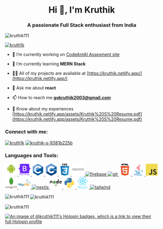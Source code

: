 <h1 align="center">Hi 👋, I'm Kruthik</h1>
<h3 align="center">A passionate Full Stack enthusiast from India</h3>

<p align="left"> <img src="https://komarev.com/ghpvc/?username=kruthik111&label=Profile%20views&color=0e75b6&style=flat" alt="kruthik111" /> </p>

<p align="left"> <a href="https://twitter.com/kruth1k" target="blank"><img src="https://img.shields.io/twitter/follow/kruth1k?logo=twitter&style=for-the-badge" alt="kruth1k" /></a> </p>

- 🔭 I’m currently working on [CodeAntAI Assesment site](https://codeant-ai-site.vercel.app/)

- 🌱 I’m currently learning **MERN Stack**

- 👨‍💻 All of my projects are available at [https://kruthik.netlify.app/](https://kruthik.netlify.app/)

- 💬 Ask me about **react**

- 📫 How to reach me **gokruthik2003@gmail.com**

- 📄 Know about my experiences [https://kruthik.netlify.app/assets/Kruthik%20S%20Resume.pdf](https://kruthik.netlify.app/assets/Kruthik%20S%20Resume.pdf)

<h3 align="left">Connect with me:</h3>
<p align="left">
<a href="https://twitter.com/kruth1k" target="blank"><img align="center" src="https://raw.githubusercontent.com/rahuldkjain/github-profile-readme-generator/master/src/images/icons/Social/twitter.svg" alt="kruth1k" height="30" width="40" /></a>
<a href="https://linkedin.com/in/kruthik-s-9381b225b" target="blank"><img align="center" src="https://raw.githubusercontent.com/rahuldkjain/github-profile-readme-generator/master/src/images/icons/Social/linked-in-alt.svg" alt="kruthik-s-9381b225b" height="30" width="40" /></a>
</p>

<h3 align="left">Languages and Tools:</h3>
<p align="left"> <a href="https://developer.android.com" target="_blank" rel="noreferrer"> <img src="https://raw.githubusercontent.com/devicons/devicon/master/icons/android/android-original-wordmark.svg" alt="android" width="40" height="40"/> </a> <a href="https://getbootstrap.com" target="_blank" rel="noreferrer"> <img src="https://raw.githubusercontent.com/devicons/devicon/master/icons/bootstrap/bootstrap-plain-wordmark.svg" alt="bootstrap" width="40" height="40"/> </a> <a href="https://www.cprogramming.com/" target="_blank" rel="noreferrer"> <img src="https://raw.githubusercontent.com/devicons/devicon/master/icons/c/c-original.svg" alt="c" width="40" height="40"/> </a> <a href="https://www.w3schools.com/cpp/" target="_blank" rel="noreferrer"> <img src="https://raw.githubusercontent.com/devicons/devicon/master/icons/cplusplus/cplusplus-original.svg" alt="cplusplus" width="40" height="40"/> </a> <a href="https://www.w3schools.com/css/" target="_blank" rel="noreferrer"> <img src="https://raw.githubusercontent.com/devicons/devicon/master/icons/css3/css3-original-wordmark.svg" alt="css3" width="40" height="40"/> </a> <a href="https://expressjs.com" target="_blank" rel="noreferrer"> <img src="https://raw.githubusercontent.com/devicons/devicon/master/icons/express/express-original-wordmark.svg" alt="express" width="40" height="40"/> </a> <a href="https://firebase.google.com/" target="_blank" rel="noreferrer"> <img src="https://www.vectorlogo.zone/logos/firebase/firebase-icon.svg" alt="firebase" width="40" height="40"/> </a> <a href="https://git-scm.com/" target="_blank" rel="noreferrer"> <img src="https://www.vectorlogo.zone/logos/git-scm/git-scm-icon.svg" alt="git" width="40" height="40"/> </a> <a href="https://www.w3.org/html/" target="_blank" rel="noreferrer"> <img src="https://raw.githubusercontent.com/devicons/devicon/master/icons/html5/html5-original-wordmark.svg" alt="html5" width="40" height="40"/> </a> <a href="https://www.java.com" target="_blank" rel="noreferrer"> <img src="https://raw.githubusercontent.com/devicons/devicon/master/icons/java/java-original.svg" alt="java" width="40" height="40"/> </a> <a href="https://developer.mozilla.org/en-US/docs/Web/JavaScript" target="_blank" rel="noreferrer"> <img src="https://raw.githubusercontent.com/devicons/devicon/master/icons/javascript/javascript-original.svg" alt="javascript" width="40" height="40"/> </a> <a href="https://www.mongodb.com/" target="_blank" rel="noreferrer"> <img src="https://raw.githubusercontent.com/devicons/devicon/master/icons/mongodb/mongodb-original-wordmark.svg" alt="mongodb" width="40" height="40"/> </a> <a href="https://www.mysql.com/" target="_blank" rel="noreferrer"> <img src="https://raw.githubusercontent.com/devicons/devicon/master/icons/mysql/mysql-original-wordmark.svg" alt="mysql" width="40" height="40"/> </a> <a href="https://nextjs.org/" target="_blank" rel="noreferrer"> <img src="https://cdn.worldvectorlogo.com/logos/nextjs-2.svg" alt="nextjs" width="40" height="40"/> </a> <a href="https://nodejs.org" target="_blank" rel="noreferrer"> <img src="https://raw.githubusercontent.com/devicons/devicon/master/icons/nodejs/nodejs-original-wordmark.svg" alt="nodejs" width="40" height="40"/> </a> <a href="https://www.python.org" target="_blank" rel="noreferrer"> <img src="https://raw.githubusercontent.com/devicons/devicon/master/icons/python/python-original.svg" alt="python" width="40" height="40"/> </a> <a href="https://reactjs.org/" target="_blank" rel="noreferrer"> <img src="https://raw.githubusercontent.com/devicons/devicon/master/icons/react/react-original-wordmark.svg" alt="react" width="40" height="40"/> </a> <a href="https://tailwindcss.com/" target="_blank" rel="noreferrer"> <img src="https://www.vectorlogo.zone/logos/tailwindcss/tailwindcss-icon.svg" alt="tailwind" width="40" height="40"/> </a> </p>

<p><img align="left" src="https://github-readme-stats.vercel.app/api/top-langs?username=kruthik111&show_icons=true&locale=en&layout=compact" alt="kruthik111" /></p>

<p>&nbsp;<img align="center" src="https://github-readme-stats.vercel.app/api?username=kruthik111&show_icons=true&locale=en" alt="kruthik111" /></p>

<p><img align="center" src="https://github-readme-streak-stats.herokuapp.com/?user=kruthik111&" alt="kruthik111" /></p>

[![An image of @kruthik111's Holopin badges, which is a link to view their full Holopin profile](https://holopin.me/kruthik111)](https://holopin.io/@kruthik111)
